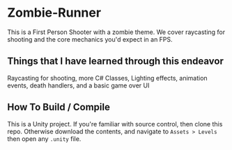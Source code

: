 # Zombie-Runner

This is a First Person Shooter with a zombie theme. We cover raycasting for shooting and the core mechanics you'd expect in an FPS. 

## Things that I have learned through this endeavor
Raycasting for shooting, more C# Classes, Lighting effects, animation events, death handlers, and a basic game over UI

## How To Build / Compile
This is a Unity project. If you're familiar with source control, then clone this repo. Otherwise download the contents, and navigate to `Assets > Levels` then open any `.unity` file.
